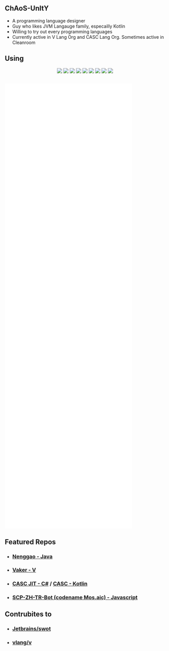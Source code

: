 ## ChAoS-UnItY 

* A programming language designer  
* Guy who likes JVM Langauge family, especailly Kotlin  
* Willing to try out every programming languages
* Currently active in V Lang Org and CASC Lang Org. Sometimes active in Cleanroom

## Using
<p align="center">
<img src="https://upload.wikimedia.org/wikipedia/commons/thumb/0/06/Kotlin_Icon.svg/800px-Kotlin_Icon.svg.png" width="60px"> <img src="https://mpng.subpng.com/20180404/ebw/kisspng-java-programming-computer-programming-programming-coffee-jar-5ac598db779939.2171835915228991634899.jpg" width="60px"> <img src="https://upload.wikimedia.org/wikipedia/commons/thumb/d/d5/Rust_programming_language_black_logo.svg/216px-Rust_programming_language_black_logo.svg.png" width="60px"> <img src="https://upload.wikimedia.org/wikipedia/commons/thumb/4/4c/Typescript_logo_2020.svg/768px-Typescript_logo_2020.svg.png" width="60px"> <img src="https://upload.wikimedia.org/wikipedia/commons/thumb/9/99/Unofficial_JavaScript_logo_2.svg/768px-Unofficial_JavaScript_logo_2.svg.png" width="60px"> <img src="https://www.scala-lang.org/resources/img/frontpage/scala-spiral.png" height="60px"> <img src="https://e7.pngegg.com/pngimages/520/669/png-clipart-c-logo-c-programming-language-computer-icons-computer-programming-programming-miscellaneous-blue.png" width="60px"> <img src="https://raw.githubusercontent.com/vlang/v-logo/master/dist/v-logo.svg?sanitize=true" width="60px"> <a href="https://github.com/ChAoSUnItY/CASC-JVM" target="blank"><img src="https://avatars.githubusercontent.com/u/77796420?s=200&v=4" width="60px"></a>
</p>

##

<img align="center" src="/github-metrics.svg" alt="Metrics" width="400">

## Featured Repos
- ### [Nenggao - Java](https://github.com/ChAoSUnItY/Nenggao)
- ### [Vaker - V](https://github.com/ChAoSUnItY/vaker)
- ### [CASC JIT - C#](https://github.com/CASC-Lang/CASC-JIT) / [CASC - Kotlin](https://github.com/CASC-Lang/CASC)
- ### [SCP-ZH-TR-Bot (codename Mos.aic) - Javascript](https://github.com/SCP-ZH-TR-TECH/SCP-zh-tr-discord-bot)

## Contrubites to
- ### [Jetbrains/swot](https://github.com/JetBrains/swot)
- ### [vlang/v](https://github.com/vlang/v)
